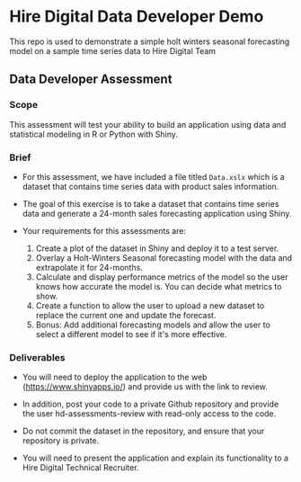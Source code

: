 # Hire Digital Data Developer Demo
This repo is used to demonstrate a simple holt winters seasonal forecasting model on a sample time series data to Hire Digital Team

## Data Developer Assessment
### Scope
  This assessment will test your ability to build an application using data and statistical modeling in R or Python with Shiny.

### Brief
- For this assessment, we have included a file titled `Data.xslx` which is a dataset that contains time series data with product sales information.

- The goal of this exercise is to take a dataset that contains time series data and generate a 24-month sales forecasting application using Shiny.

- Your requirements for this assessments are:

    1.  Create a plot of the dataset in Shiny and deploy it to a test server.
    2.  Overlay a Holt-Winters Seasonal forecasting model with the data and extrapolate it for 24-months.
    3.	Calculate and display performance metrics of the model so the user knows how accurate the model is. You can decide what metrics to show.
    4.	Create a function to allow the user to upload a new dataset to replace the current one and update the forecast.
    5.	Bonus: Add additional forecasting models and allow the user to select a different model to see if it's more effective.

### Deliverables
- You will need to deploy the application to the web (https://www.shinyapps.io/) and provide us with the link to review.

- In addition, post your code to a private Github repository and provide the user hd-assessments-review with read-only access to the code.

- Do not commit the dataset in the repository, and ensure that your repository is private.

- You will need to present the application and explain its functionality to a Hire Digital Technical Recruiter.


